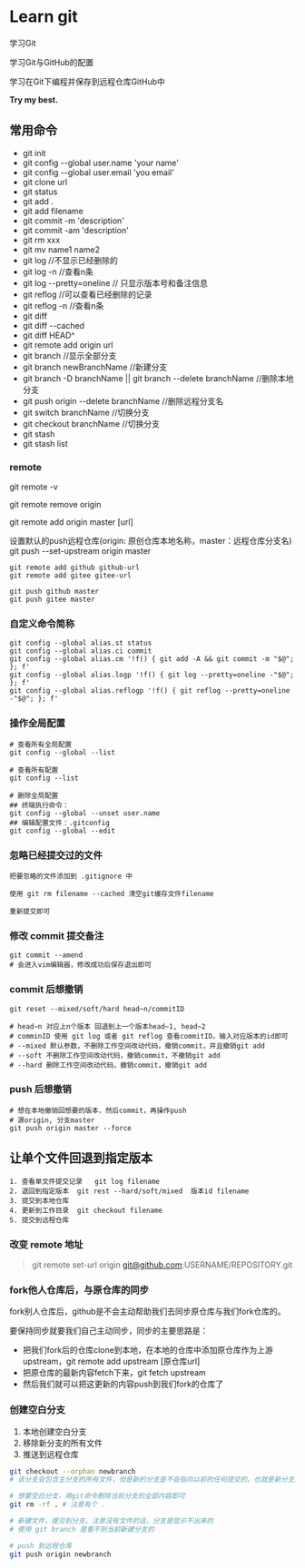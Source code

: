 # Learn git

学习Git

学习Git与GitHub的配置

学习在Git下编程并保存到远程仓库GitHub中

**Try my best.**

## 常用命令

- git init
- git config --global user.name 'your name'
- git config --global user.email 'you email'
- git clone url
- git status
- git add .
- git add filename
- git commit -m 'description'
- git commit -am 'description'
- git rm xxx
- git mv name1 name2
- git log   //不显示已经删除的
- git log -n  //查看n条
- git log --pretty=oneline // 只显示版本号和备注信息
- git reflog  //可以查看已经删除的记录
- git reflog -n //查看n条
- git diff
- git diff --cached
- git diff HEAD^
- git remote add origin url
- git branch   //显示全部分支
- git branch newBranchName  //新建分支
- git branch -D branchName || git branch --delete branchName  //删除本地分支
- git push origin --delete branchName  //删除远程分支名
- git switch branchName //切换分支
- git checkout branchName //切换分支
- git stash
- git stash list

### remote

git remote -v

git remote remove origin

git remote add origin master [url]

设置默认的push远程仓库(origin: 原创仓库本地名称，master：远程仓库分支名)
git push --set-upstream origin master

```shell
git remote add github github-url
git remote add gitee gitee-url

git push github master
git push gitee master
```

### 自定义命令简称

```shell
git config --global alias.st status
git config --global alias.ci commit
git config --global alias.cm '!f() { git add -A && git commit -m "$@"; }; f'
git config --global alias.logp '!f() { git log --pretty=oneline -"$@"; }; f'
git config --global alias.reflogp '!f() { git reflog --pretty=oneline -"$@"; }; f'
```

### 操作全局配置

```shell
# 查看所有全局配置
git config --global --list

# 查看所有配置
git config --list

# 删除全局配置
## 终端执行命令：
git config --global --unset user.name
## 编辑配置文件：.gitconfig
git config --global --edit
```

### 忽略已经提交过的文件

```shell
把要忽略的文件添加到 .gitignore 中

使用 git rm filename --cached 清空git缓存文件filename

重新提交即可

```

### 修改 commit 提交备注

```shell
git commit --amend
# 会进入vim编辑器，修改成功后保存退出即可
```

### commit 后想撤销

```shell
git reset --mixed/soft/hard head~n/commitID

# head~n 对应上n个版本 回退到上一个版本head~1, head~2
# comminID 使用 git log 或者 git reflog 查看commitID，输入对应版本的id即可
# --mixed 默认参数，不删除工作空间改动代码，撤销commit，并且撤销git add
# --soft 不删除工作空间改动代码，撤销commit，不撤销git add
# --hard 删除工作空间改动代码，撤销commit，撤销git add
```

### push 后想撤销

```shell
# 想在本地撤销回想要的版本，然后commit，再操作push
# 源origin, 分支master
git push origin master --force
```

## 让单个文件回退到指定版本

```shell
1. 查看单文件提交记录   git log filename
2. 退回到指定版本  git rest --hard/soft/mixed  版本id filename
3. 提交到本地仓库
4. 更新到工作目录  git checkout filename
5. 提交到远程仓库
```

### 改变 remote 地址

> git remote set-url origin git@github.com:USERNAME/REPOSITORY.git

### fork他人仓库后，与原仓库的同步

fork别人仓库后，github是不会主动帮助我们去同步原仓库与我们fork仓库的。

要保持同步就要我们自己主动同步，同步的主要思路是：

- 把我们fork后的仓库clone到本地，在本地的仓库中添加原仓库作为上游upstream，git remote add upstream [原仓库url]
- 把原仓库的最新内容fetch下来，git fetch upstream
- 然后我们就可以把这更新的内容push到我们fork的仓库了

### 创建空白分支

1. 本地创建空白分支
2. 移除新分支的所有文件
3. 推送到远程仓库

```bash
git checkout --orphan newbranch
# 该分支会包含主分支的所有文件，但是新的分支是不会指向以前的任何提交的，也就是新分支是没有历史的

# 想要空白分支，用git命令删除当前分支的全部内容即可
git rm -rf . # 注意有个 .

# 新建文件，提交到分支。注意没有文件的话，分支是显示不出来的
# 使用 git branch 是看不到当前新建分支的

# push 到远程仓库
git push origin newbranch
```
